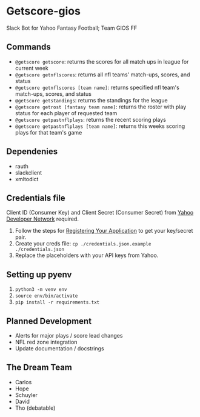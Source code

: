 # Getscore-gios
Slack Bot for Yahoo Fantasy Football; Team GIOS FF

## Commands
   - `@getscore getscore`: returns the scores for all match ups in league for current week
   - `@getscore getnflscores`: returns all nfl teams' match-ups, scores, and status
   - `@getscore getnflscores [team name]`: returns specified nfl team's match-ups, scores, and status
   - `@getscore getstandings`: returns the standings for the league
   - `@getscore getrost [fantasy team name]`: returns the roster with play status for each player of requested team
   - `@getscore getpastnflplays`: returns the recent scoring plays
   - `@getscore getpastnflplays [team name]`: returns this weeks scoring plays for that team's game

## Dependenies
  - rauth
  - slackclient
  - xmltodict

## Credentials file
  Client ID (Consumer Key) and Client Secret (Consumer Secret) from [Yahoo Developer Network](https://developer.yahoo.com/fantasysports/guide/) required.
  
  1. Follow the steps for [Registering Your Application](https://developer.yahoo.com/fantasysports/guide/#registering-your-application) to get your key/secret pair.
  2. Create your creds file: `cp ./credentials.json.example ./credentials.json`
  3. Replace the placeholders with your API keys from Yahoo.

  ## Setting up pyenv
  1. `python3 -m venv env`
  2. `source env/bin/activate`
  3. `pip install -r requirements.txt`
  
## Planned Development
  - Alerts for major plays / score lead changes
  - NFL red zone integration
  - Update documentation / docstrings 
  
## The Dream Team
  - Carlos 
  - Hope
  - Schuyler
  - David
  - Tho (debatable)

